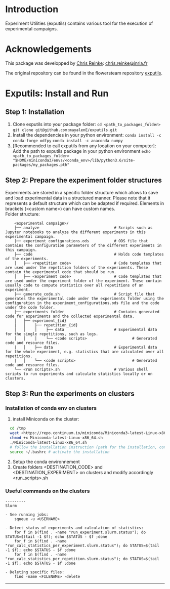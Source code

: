 
# Introduction

Experiment Utilities (exputils) contains various tool for the execution of experimental campaigns. 


# Acknowledgements

This package was developped by [Chris Reinke](http:www.scirei.net): <chris.reinke@inria.fr>


The original repository can be found in the flowersteam repository [exputils](https://github.com/flowersteam/automated_discovery_of_lenia_patterns/tree/master/autodisc/exputils).

# Exputils: Install and Run

## Step 1: Installation
1. Clone exputils into your package folder: 
`cd <path_to_packages_folder>`
`git clone git@github.com:mayalenE/exputils.git`  
2. Install the dependencies in your python environment:
`conda install -c conda-forge odfpy`
`conda install -c anaconda numpy`
4. [Recommended to call exputils from any location on your computer]: Add the path to exputils package in your python environment
`echo <path_to_packages_folder> "$HOME/miniconda3/envs/<conda_env>/lib/python3.6/site-packages/my_packages.pth"`


## Step 2: Prepare the experiment folder structures
Experiments are stored in a specific folder structure which allows to save and load experimental data in a structured manner.
Please note that  it represents a default structure which can be adapted if required.
Elements in brackets (\<custom name>\) can have custom names.   
Folder structure:

        <experimental campaign>/  
        ├── analyze                                 # Scripts such as Jupyter notebooks to analyze the different experiments in this experimental campaign.  
        ├── experiment_configurations.ods           # ODS file that contains the configuration parameters of the different experiments in this campaign.  
        ├── code                                    # Holds code templates of the experiments.  
        │   ├── <repetition code>                   # Code templates that are used under the repetition folders of the experiments. These contain the experimental code that should be run.  
        │   ├── <experiment code>                   # Code templates that are used under the experiment folder of the experiment. These contain usually code to compute statistics over all repetitions of an experiment.  
        ├── generate_code.sh                        # Script file that generates the experimental code under the experiments folder using the configuration in the experiment_configurations.ods file and the code under the code folder.          
        ├── experiments folder                      # Contains generated code for experiments and the collected experimental data.
        │   ├── experiment_{id}
        |   │    ├── repetition_{id}
        │   │    │    ├── data                      # Experimental data for the single repetitions, such as logs.
        │   │    │    └── <code scripts>                    # Generated code and resource files.
        |   │    ├── data                           # Experimental data for the whole experiment, e.g. statistics that are calculated over all repetitions.   
        |   │    └── <code scripts>                         # Generated code and resource files.  
        └── <run scripts>.sh                        # Various shell scripts to run experiments and calculate statistics locally or on clusters.


## Step 3: Run the experiments on clusters
### Installation of conda env on clusters

1. install Miniconda on the cluster:
```bash
  cd /tmp
  wget <https://repo.continuum.io/miniconda/Miniconda3-latest-Linux-x86_64.sh>
  chmod +x Miniconda-latest-Linux-x86_64.sh
  ./Miniconda-latest-Linux-x86_64.sh 
  # follow the installation instruction (path for the installation, conda init: yes)
  source ~/.bashrc # activate the installation
```
2. Setup the conda environnement
3. Create folders <DESTINATION_CODE> and <DESTINATION_EXPERIMENT> on clusters and modify accordingly <run_scripts>.sh 


### Useful commands on the clusters
```
---------
Slurm

- See running jobs: 
	squeue -u <USERNAME>

- Detect status of experiments and calculation of statistics:
	for f in $(find . -name "run_experiment.slurm.status"); do STATUS=$(tail -1 $f); echo $STATUS - $f ;done
	for f in $(find . -name "run_calc_statistics_per_experiment.slurm.status"); do STATUS=$(tail -1 $f); echo $STATUS - $f ;done
	for f in $(find . -name "run_calc_statistics_per_repetition.slurm.status"); do STATUS=$(tail -1 $f); echo $STATUS - $f ;done

- Deleting specific files:
	find -name <FILENAME> -delete
```

---
